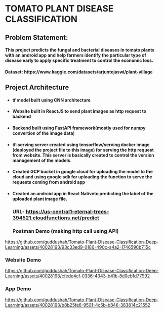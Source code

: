 # TOMATO PLANT DISEASE CLASSIFICATION

## Problem Statement:
#### This project predicts the fungal and bacterial diseases in tomato plants with an android app and help farmers identify the particular type of disease early to apply specific treatment to control the economic loss.
#### Dataset: https://www.kaggle.com/datasets/arjuntejaswi/plant-village

## Project Architecture
- #### tf model built using CNN architecture
- #### Website built in ReactJS to send plant images as http request to backend
- #### Backend built using FastAPI framework(mostly used for numpy convertion of the image data)
- #### tf-serving server created using tensorflow/serving docker image (deployed the project file to this image) for serving the http request from website. This server is basically created to control the version management of the models.
- #### Created GCP bucket in google cloud for uploading the model to the cloud and using google sdk for uploading the function to serve the requests coming from android app
- #### Created an android app in React Nativeto predicting the label of the uploaded plant image file.

  ### URL- https://us-central1-eternal-trees-394521.cloudfunctions.net/predict
  ### Postman Demo (making http call using API)
https://github.com/guddushah/Tomato-Plant-Disease-Classification-Deep-Learning/assets/40028193/93c33ed9-0186-490c-a4a2-1746590b715c


  ### Website Demo
https://github.com/guddushah/Tomato-Plant-Disease-Classification-Deep-Learning/assets/40028193/cfede4cf-0336-4343-b41b-8d0eb1d77992


  ### App Demo
https://github.com/guddushah/Tomato-Plant-Disease-Classification-Deep-Learning/assets/40028193/b8b25fe6-9501-4c5b-b846-383814c21552


  

